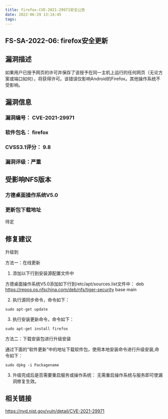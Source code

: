 ```yaml
---
title: firefox-CVE-2021-29971安全公告
date: 2022-06-29 13:14:45
tags:
---
```

## FS-SA-2022-06: firefox安全更新

## 漏洞描述

如果用户已授予网页的许可并保存了该授予在同一主机上运行的任何网页（无论方案或端口如何），将获得许可。该错误仅影响Android的Firefox。其他操作系统不受影响。

## 漏洞信息

###    漏洞编号： CVE-2021-29971

###    软件包名： firefox

###    CVSS3.1评分： 9.8

###    漏洞评级：严重

## 受影响NFS版本

###    方德桌面操作系统V5.0

### 更新包下载地址

待定

## 修复建议

升级到 

方法一：在线更新

1. 添加以下行到安装源配置文件中

方德桌面操作系统V5.0添加如下行到/etc/apt/sources.list文件中：
deb https://repos.os.nfschina.com/deb/nfs/tiger-security base main

2. 执行源同步命令，命令如下：

```
sudo apt-get update
```

3. 执行安装更新命令，命令如下：

```
sudo apt-get install firefox
```

方法二：下载安装包进行升级安装

通过下面的“软件更新”中的地址下载软件包，使用本地安装命令进行升级安装,命令如下：

```
sudo dpkg -i Packagename
```

3. 升级完成后是否需要重启服务或操作系统：
   无需重启操作系统与服务即可使漏洞修复生效。

## 相关链接

https://nvd.nist.gov/vuln/detail/CVE-2021-29971
